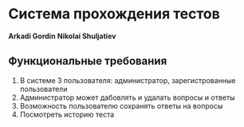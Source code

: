 # Система прохождения тестов

**Arkadi Gordin**
**Nikolai Shuljatiev**

## Функциональные требования

1. В системе 3 пользователя: администратор, зарегистрованные пользователи
2. Администратор может дабовлять и удалать вопросы и ответы
3. Возможность пользователю сохранять ответы на вопросы
4. Посмотреть историю теста

